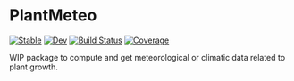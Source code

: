 # PlantMeteo

[![Stable](https://img.shields.io/badge/docs-stable-blue.svg)](https://PalmStudio.github.io/PlantMeteo.jl/stable)
[![Dev](https://img.shields.io/badge/docs-dev-blue.svg)](https://PalmStudio.github.io/PlantMeteo.jl/dev)
[![Build Status](https://github.com/PalmStudio/PlantMeteo.jl/actions/workflows/CI.yml/badge.svg?branch=main)](https://github.com/PalmStudio/PlantMeteo.jl/actions/workflows/CI.yml?query=branch%3Amain)
[![Coverage](https://codecov.io/gh/PalmStudio/PlantMeteo.jl/branch/main/graph/badge.svg)](https://codecov.io/gh/VEZY/PlantMeteo.jl)

WIP package to compute and get meteorological or climatic data related to plant growth.
